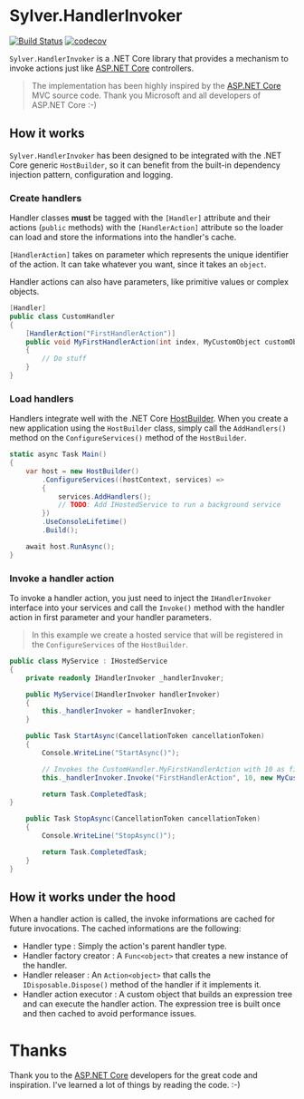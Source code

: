 # Sylver.HandlerInvoker

[![Build Status](https://travis-ci.org/Eastrall/Sylver.HandlerInvoker.svg?branch=master)](https://travis-ci.org/Eastrall/Sylver.HandlerInvoker)
[![codecov](https://codecov.io/gh/Eastrall/Sylver.HandlerInvoker/branch/master/graph/badge.svg)](https://codecov.io/gh/Eastrall/Sylver.HandlerInvoker)


`Sylver.HandlerInvoker` is a .NET Core library that provides a mechanism to invoke actions just like [ASP.NET Core][aspnet-core-github] controllers.

> The implementation has been highly inspired by the [ASP.NET Core][aspnet-core-github] MVC source code. Thank you Microsoft and all developers of ASP.NET Core :-)

## How it works

`Sylver.HandlerInvoker` has been designed to be integrated with the .NET Core generic `HostBuilder`, so it can benefit from the built-in dependency injection pattern, configuration and logging.

### Create handlers

Handler classes **must** be tagged with the `[Handler]` attribute and their actions (`public` methods) with the `[HandlerAction]` attribute so the loader can load and store the informations into the handler's cache.

`[HandlerAction]` takes on parameter which represents the unique identifier of the action. It can take whatever you want, since it takes an `object`.

Handler actions can also have parameters, like primitive values or complex objects.

```cs
[Handler]
public class CustomHandler
{
    [HandlerAction("FirstHandlerAction")]
    public void MyFirstHandlerAction(int index, MyCustomObject customObject)
    {
        // Do stuff
    }
}
```

### Load handlers

Handlers integrate well with the .NET Core [HostBuilder](https://docs.microsoft.com/en-US/aspnet/core/fundamentals/host/generic-host?view=aspnetcore-2.2). When you create a new application using the `HostBuilder` class, simply call the `AddHandlers()` method on the `ConfigureServices()` method of the `HostBuilder`.

```cs
static async Task Main()
{
    var host = new HostBuilder()
        .ConfigureServices((hostContext, services) =>
        {
            services.AddHandlers();
            // TODO: Add IHostedService to run a background service
        })
        .UseConsoleLifetime()
        .Build();

    await host.RunAsync();
}
```

### Invoke a handler action

To invoke a handler action, you just need to inject the `IHandlerInvoker` interface into your services and call the `Invoke()` method with the handler action in first parameter and your handler parameters.

> In this example we create a hosted service that will be registered in the `ConfigureServices` of the `HostBuilder`.

```cs
public class MyService : IHostedService
{
    private readonly IHandlerInvoker _handlerInvoker;

    public MyService(IHandlerInvoker handlerInvoker)
    {
        this._handlerInvoker = handlerInvoker;
    }

    public Task StartAsync(CancellationToken cancellationToken)
    {
        Console.WriteLine("StartAsync()");

        // Invokes the CustomHandler.MyFirstHandlerAction with 10 as first parameter and a new custom object as second parameter.
        this._handlerInvoker.Invoke("FirstHandlerAction", 10, new MyCustomObject(42));

        return Task.CompletedTask;
}

    public Task StopAsync(CancellationToken cancellationToken)
    {
        Console.WriteLine("StopAsync()");

        return Task.CompletedTask;
    }
}
```

## How it works under the hood

When a handler action is called, the invoke informations are cached for future invocations.
The cached informations are the following:
- Handler type : Simply the action's parent handler type.
- Handler factory creator : A `Func<object>` that creates a new instance of the handler.
- Handler releaser : An `Action<object>` that calls the `IDisposable.Dispose()` method of the handler if it implements it.
- Handler action executor : A custom object that builds an expression tree and can execute the handler action. The expression tree is built once and then cached to avoid performance issues.

# Thanks

Thank you to the [ASP.NET Core][aspnet-core-github] developers for the great code and inspiration. I've learned a lot of things by reading the code. :-)

[aspnet-core-github]: https://github.com/aspnet/AspNetCore